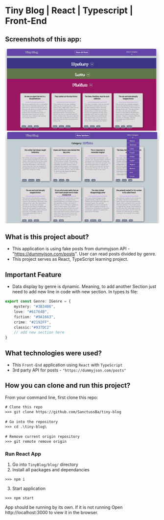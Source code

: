 # Tiny Blog | React | Typescript | Front-End

## Screenshots of this app:

![](https://github.com/SanctussBa/tiny-blog/blob/master/screenshot1.jpg?raw=true)
![](https://github.com/SanctussBa/tiny-blog/blob/master/screenshot2.jpg?raw=true)

## What is this project about?

* This application is using fake posts from dummyjson API - "https://dummyjson.com/posts". User can read posts divided by genre.
* This project serves as React, TypeScript learning project.

## Important Feature
- Data display by genre is dynamic. Meaning, to add another Section just need to add new line in code with new section. 
In types.ts file:
```Typescript
export const Genre: IGenre = {
    mystery: "#3B3486",
    love: "#61764B",
    fiction: "#9A1663",
    crime: "#2192FF",
    classic:"#937DC2"
    // add new section here
}

```

## What technologies were used?

* This `Front-End` application using `React` with `TypeScript`
* 3rd party API for posts - `"https://dummyjson.com/posts"`


## How you can clone and run this project?

From your command line, first clone this repo:

```
# Clone this repo
>>> git clone https://github.com/SanctussBa/tiny-blog

# Go into the repository
>>> cd .\tiny-blog\

# Remove current origin repository
>>> git remote remove origin

```


### Run React App

1. Go into `TinyBlog/blog/` directory
2. Install all packages and dependancies
```
>>> npm i
```
3. Start application
```
>>> npm start
```

App should be running by its own. If it is not running Open http://localhost:3000 to view it in the browser.
